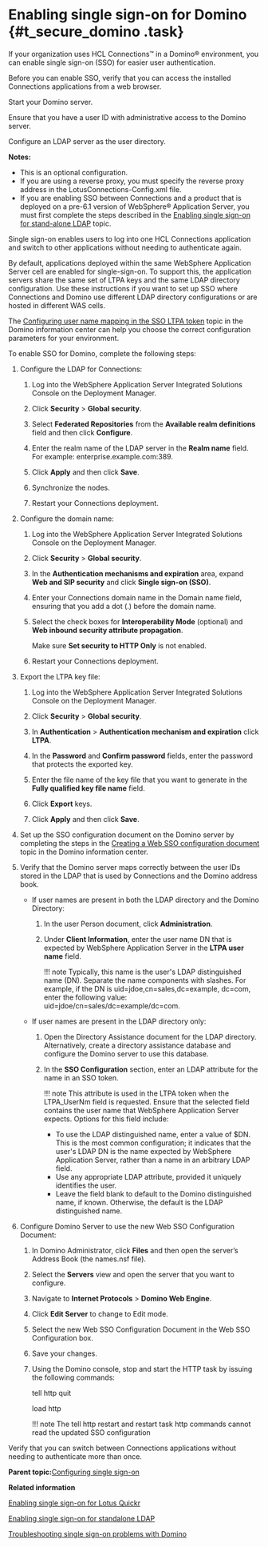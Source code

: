 # Enabling single sign-on for Domino {#t_secure_domino .task}

If your organization uses HCL Connections™ in a Domino® environment, you can enable single sign-on \(SSO\) for easier user authentication.

Before you can enable SSO, verify that you can access the installed Connections applications from a web browser.

Start your Domino server.

Ensure that you have a user ID with administrative access to the Domino server.

Configure an LDAP server as the user directory.

**Notes:**

-   This is an optional configuration.
-   If you are using a reverse proxy, you must specify the reverse proxy address in the LotusConnections-Config.xml file.
-   If you are enabling SSO between Connections and a product that is deployed on a pre-6.1 version of WebSphere® Application Server, you must first complete the steps described in the [Enabling single sign-on for stand-alone LDAP](t_setup_standalone_ldap.md) topic.

Single sign-on enables users to log into one HCL Connections application and switch to other applications without needing to authenticate again.

By default, applications deployed within the same WebSphere Application Server cell are enabled for single-sign-on. To support this, the application servers share the same set of LTPA keys and the same LDAP directory configuration. Use these instructions if you want to set up SSO where Connections and Domino use different LDAP directory configurations or are hosted in different WAS cells.

The [Configuring user name mapping in the SSO LTPA token](https://help.hcltechsw.com/domino/12.0.0/admin/conf_configuringusernamemappinginthessoltpatoken_t.html) topic in the Domino information center can help you choose the correct configuration parameters for your environment.

To enable SSO for Domino, complete the following steps:

1.  Configure the LDAP for Connections:

    1.  Log into the WebSphere Application Server Integrated Solutions Console on the Deployment Manager.

    1.  Click **Security** \> **Global security**.

    2.  Select **Federated Repositories** from the **Available realm definitions** field and then click **Configure**.

    3.  Enter the realm name of the LDAP server in the **Realm name** field. For example: enterprise.example.com:389.

    4.  Click **Apply** and then click **Save**.

    5.  Synchronize the nodes.

    6.  Restart your Connections deployment.

2.  Configure the domain name:

    1.  Log into the WebSphere Application Server Integrated Solutions Console on the Deployment Manager.

    2.  Click **Security** \> **Global security**.

    3.  In the **Authentication mechanisms and expiration** area, expand **Web and SIP security** and click **Single sign-on \(SSO\)**.

    4.  Enter your Connections domain name in the Domain name field, ensuring that you add a dot \(.\) before the domain name.

    5.  Select the check boxes for **Interoperability Mode** \(optional\) and **Web inbound security attribute propagation**.

        Make sure **Set security to HTTP Only** is not enabled.

    6.  Restart your Connections deployment.

3.  Export the LTPA key file:

    1.  Log into the WebSphere Application Server Integrated Solutions Console on the Deployment Manager.

    2.  Click **Security** \> **Global security**.

    3.  In **Authentication** \> **Authentication mechanism and expiration** click **LTPA**.

    4.  In the **Password** and **Confirm password** fields, enter the password that protects the exported key.

    5.  Enter the file name of the key file that you want to generate in the **Fully qualified key file name** field.

    6.  Click **Export** keys.

    7.  Click **Apply** and then click **Save**.

4.  Set up the SSO configuration document on the Domino server by completing the steps in the [Creating a Web SSO configuration document](https://help.hcltechsw.com/domino/10.0.1/conf_creatingawebssoconfigurationdocument_t.html) topic in the Domino information center.

5.  Verify that the Domino server maps correctly between the user IDs stored in the LDAP that is used by Connections and the Domino address book.

    -   If user names are present in both the LDAP directory and the Domino Directory:
        1.  In the user Person document, click **Administration**.
        2.  Under **Client Information**, enter the user name DN that is expected by WebSphere Application Server in the **LTPA user name** field.

            !!! note
    Typically, this name is the user's LDAP distinguished name \(DN\). Separate the name components with slashes. For example, if the DN is uid=jdoe,cn=sales,dc=example, dc=com, enter the following value: uid=jdoe/cn=sales/dc=example/dc=com.

    -   If user names are present in the LDAP directory only:
        1.  Open the Directory Assistance document for the LDAP directory. Alternatively, create a directory assistance database and configure the Domino server to use this database.
        2.  In the **SSO Configuration** section, enter an LDAP attribute for the name in an SSO token.

            !!! note
    This attribute is used in the LTPA token when the LTPA\_UserNm field is requested. Ensure that the selected field contains the user name that WebSphere Application Server expects. Options for this field include:

            -   To use the LDAP distinguished name, enter a value of $DN. This is the most common configuration; it indicates that the user's LDAP DN is the name expected by WebSphere Application Server, rather than a name in an arbitrary LDAP field.
            -   Use any appropriate LDAP attribute, provided it uniquely identifies the user.
            -   Leave the field blank to default to the Domino distinguished name, if known. Otherwise, the default is the LDAP distinguished name.
6.  Configure Domino Server to use the new Web SSO Configuration Document:

    1.  In Domino Administrator, click **Files** and then open the server’s Address Book \(the names.nsf file\).

    2.  Select the **Servers** view and open the server that you want to configure.

    3.  Navigate to **Internet Protocols** \> **Domino Web Engine**.

    4.  Click **Edit Server** to change to Edit mode.

    5.  Select the new Web SSO Configuration Document in the Web SSO Configuration box.

    6.  Save your changes.

    7.  Using the Domino console, stop and start the HTTP task by issuing the following commands:

        tell http quit

        load http

        !!! note
    The tell http restart and restart task http commands cannot read the updated SSO configuration


Verify that you can switch between Connections applications without needing to authenticate more than once.

**Parent topic:**[Configuring single sign-on](../secure/c_sec_config_sso.md)

**Related information**  


[Enabling single sign-on for Lotus Quickr](../secure/t_secure_sso_quickr.md)

[Enabling single sign-on for standalone LDAP](../secure/t_setup_standalone_ldap.md)

[Troubleshooting single sign-on problems with Domino](../troubleshoot/ts_t_SSO_Domino.md)


